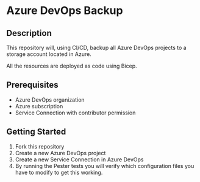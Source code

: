 # Azure DevOps Backup

## Description

This repository will, using CI/CD, backup all Azure DevOps projects to a storage account located in Azure.

All the resources are deployed as code using Bicep.

## Prerequisites

- Azure DevOps organization
- Azure subscription
- Service Connection with contributor permission

## Getting Started

1. Fork this repository
2. Create a new Azure DevOps project
3. Create a new Service Connection in Azure DevOps
4. By running the Pester tests you will verify which configuration files you have to modify to get this working.
